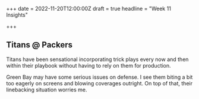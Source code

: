 +++
date = 2022-11-20T12:00:00Z
draft = true
headline = "Week 11 Insights"

+++
## Titans @ Packers

Titans have been sensational incorporating trick plays every now and then within their playbook without having to rely on them for production.

Green Bay may have some serious issues on defense. I see them biting a bit too eagerly on screens and blowing coverages outright. On top of that, their linebacking situation worries me.